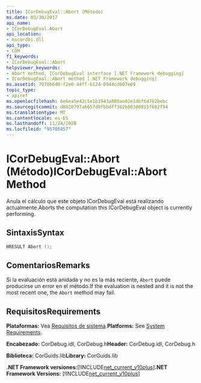 ```yaml
---
title: ICorDebugEval::Abort (Método)
ms.date: 03/30/2017
api_name:
- ICorDebugEval.Abort
api_location:
- mscordbi.dll
api_type:
- COM
f1_keywords:
- ICorDebugEval::Abort
helpviewer_keywords:
- Abort method, ICorDebugEval interface [.NET Framework debugging]
- ICorDebugEval::Abort method [.NET Framework debugging]
ms.assetid: 7070b6d0-f2e0-44ff-b124-0944cd807e69
topic_type:
- apiref
ms.openlocfilehash: 6e6ea5e42c5e1b1943a080ae02e1dbf6d702bebc
ms.sourcegitcommit: d8020797a6657d0fbbdff362b80300815f682f94
ms.translationtype: MT
ms.contentlocale: es-ES
ms.lasthandoff: 11/24/2020
ms.locfileid: "95705857"
---
```

# <a name="icordebugevalabort-method"></a><span data-ttu-id="263ed-102">ICorDebugEval::Abort (Método)</span><span class="sxs-lookup"><span data-stu-id="263ed-102">ICorDebugEval::Abort Method</span></span>

<span data-ttu-id="263ed-103">Anula el cálculo que este objeto ICorDebugEval está realizando actualmente.</span><span class="sxs-lookup"><span data-stu-id="263ed-103">Aborts the computation this ICorDebugEval object is currently performing.</span></span>  
  
## <a name="syntax"></a><span data-ttu-id="263ed-104">Sintaxis</span><span class="sxs-lookup"><span data-stu-id="263ed-104">Syntax</span></span>  
  
```cpp  
HRESULT Abort ();  
```  
  
## <a name="remarks"></a><span data-ttu-id="263ed-105">Comentarios</span><span class="sxs-lookup"><span data-stu-id="263ed-105">Remarks</span></span>  

 <span data-ttu-id="263ed-106">Si la evaluación está anidada y no es la más reciente, `Abort` puede producirse un error en el método.</span><span class="sxs-lookup"><span data-stu-id="263ed-106">If the evaluation is nested and it is not the most recent one, the `Abort` method may fail.</span></span>  
  
## <a name="requirements"></a><span data-ttu-id="263ed-107">Requisitos</span><span class="sxs-lookup"><span data-stu-id="263ed-107">Requirements</span></span>  

 <span data-ttu-id="263ed-108">**Plataformas:** Vea [Requisitos de sistema](../../get-started/system-requirements.md).</span><span class="sxs-lookup"><span data-stu-id="263ed-108">**Platforms:** See [System Requirements](../../get-started/system-requirements.md).</span></span>  
  
 <span data-ttu-id="263ed-109">**Encabezado:** CorDebug.idl, CorDebug.h</span><span class="sxs-lookup"><span data-stu-id="263ed-109">**Header:** CorDebug.idl, CorDebug.h</span></span>  
  
 <span data-ttu-id="263ed-110">**Biblioteca:** CorGuids.lib</span><span class="sxs-lookup"><span data-stu-id="263ed-110">**Library:** CorGuids.lib</span></span>  
  
 <span data-ttu-id="263ed-111">**.NET Framework versiones:**[!INCLUDE[net_current_v10plus](../../../../includes/net-current-v10plus-md.md)]</span><span class="sxs-lookup"><span data-stu-id="263ed-111">**.NET Framework Versions:** [!INCLUDE[net_current_v10plus](../../../../includes/net-current-v10plus-md.md)]</span></span>

